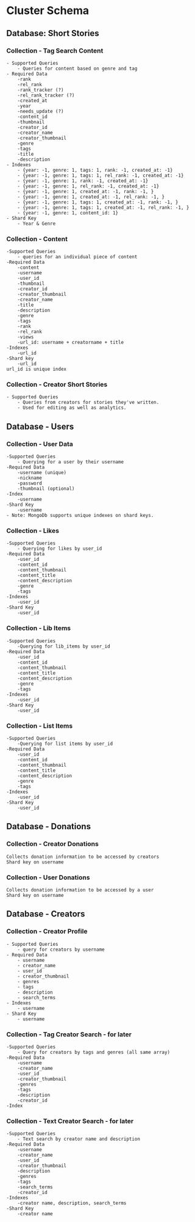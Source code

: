 # Cluster Schema

## Database: Short Stories

### Collection - Tag Search Content
    - Supported Queries
        - Queries for content based on genre and tag
    - Required Data
        -rank
        -rel_rank
        -rank_tracker (?)
        -rel_rank_tracker (?)
        -created_at
        -year
        -needs_update (?)
        -content_id
        -thumbnail
        -creator_id
        -creator_name
        -creator_thumbnail
        -genre
        -tags
        -title
        -description
    - Indexes
        - {year: -1, genre: 1, tags: 1, rank: -1, created_at: -1}
        - {year: -1, genre: 1, tags: 1, rel_rank: -1, created_at: -1}
        - {year: -1, genre: 1, rank: -1, created_at: -1}
        - {year: -1, genre: 1, rel_rank: -1, created_at: -1}
        - {year: -1, genre: 1, created_at: -1, rank: -1, }
        - {year: -1, genre: 1, created_at: -1, rel_rank: -1, }
        - {year: -1, genre: 1, tags: 1, created_at: -1, rank: -1, }
        - {year: -1, genre: 1, tags: 1, created_at: -1, rel_rank: -1, }
        - {year: -1, genre: 1, content_id: 1}
    - Shard Key
        - Year & Genre

### Collection - Content
    -Supported Queries
        - queries for an individual piece of content
    -Required Data
        -content
        -username
        -user_id
        -thumbnail
        -creator_id
        -creator_thumbnail
        -creator_name
        -title
        -description
        -genre
        -tags
        -rank
        -rel_rank
        -views
        -url_id: username + creatorname + title
    -Indexes
        -url_id
    -Shard key
        -url_id
    url_id is unique index

### Collection - Creator Short Stories
    - Supported Queries
        - Queries from creators for stories they've written.
        - Used for editing as well as analytics.


## Database - Users

### Collection - User Data
    -Supported Queries
        - Querying for a user by their username
    -Required Data
        -username (unique)
        -nickname
        -password
        -thumbnail (optional)
    -Index
        -username
    -Shard Key
        -username
    - Note: MongoDb supports unique indexes on shard keys.

### Collection - Likes
    -Supported Queries
        - Querying for likes by user_id
    -Required Data
        -user_id
        -content_id
        -content_thumbnail
        -content_title
        -content_description
        -genre
        -tags
    -Indexes
        -user_id
    -Shard Key
        -user_id

### Collection - Lib Items
    -Supported Queries
        -Querying for lib_items by user_id
    -Required Data
        -user_id
        -content_id
        -content_thumbnail
        -content_title
        -content_description
        -genre
        -tags
    -Indexes
        -user_id
    -Shard Key
        -user_id

### Collection - List Items
    -Supported Queries
        -Querying for list items by user_id
    -Required Data
        -user_id
        -content_id
        -content_thumbnail
        -content_title
        -content_description
        -genre
        -tags
    -Indexes
        -user_id
    -Shard Key
        -user_id

## Database - Donations

### Collection - Creator Donations
    Collects donation information to be accessed by creators
    Shard key on username

### Collection - User Donations
    Collects donation information to be accessed by a user
    Shard key on username

## Database - Creators

### Collection - Creator Profile
    - Supported Queries
        - query for creators by username
    - Required Data
        - username
        - creator_name
        - user_id
        - creator_thumbnail
        - genres
        - tags
        - description
        - search_terms
    - Indexes
        - username
    - Shard Key
        - username

### Collection - Tag Creator Search - for later
    -Supported Queries
        - Query for creators by tags and genres (all same array)
    -Required Data
        -username
        -creator_name
        -user_id
        -creator_thumbnail
        -genres
        -tags
        -description
        -creator_id
    -Index

### Collection - Text Creator Search - for later
    -Supported Queries
        - Text search by creator name and description
    -Required Data
        -username
        -creator_name
        -user_id
        -creator_thumbnail
        -description
        -genres
        -tags
        -search_terms
        -creator_id
    -Indexes
        -creator name, description, search_terms
    -Shard Key
        -creator name
        



